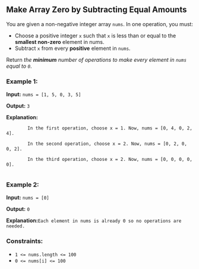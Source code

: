 <h2>Make Array Zero by Subtracting Equal Amounts</h2>


<p>You are given a non-negative integer array <code>nums</code>. In one operation, you must:</p>
<ul>
    <li>Choose a positive integer <code>x</code> such that <code>x</code> is less than or equal to the 
        <b>smallest non-zero</b> element in nums.</li>
    <li>Subtract <code>x</code> from every <b>positive</b> element in <code>nums</code>.</li>
</ul>

<p>Return <i>the <b>minimum</b> number of operations to make every element in <code>nums</code> equal to <code>0</code></i>.</p>


<h3>Example 1:</h3>
<p><b>Input:</b> <code>nums = [1, 5, 0, 3, 5]</code></p>
<p><b>Output:</b> <code>3</code></p>
<p><b>Explanation:</b><br>
    <code>
        In the first operation, choose x = 1. Now, nums = [0, 4, 0, 2, 4].<br>
        In the second operation, choose x = 2. Now, nums = [0, 2, 0, 0, 2].<br>
        In the third operation, choose x = 2. Now, nums = [0, 0, 0, 0, 0].
    </code>
</p>

<h3>Example 2:</h3>
<p><b>Input:</b> <code>nums = [0]</code></p>
<p><b>Output:</b> <code>0</code></p>
<p><b>Explanation:</b><code>Each element in nums is already 0 so no operations are needed.</code>


<h3>Constraints:</h3>
<ul>
    <li><code>1 <= nums.length <= 100</code></li>
    <li><code>0 <= nums[i] <= 100</code></li>
</ul>
